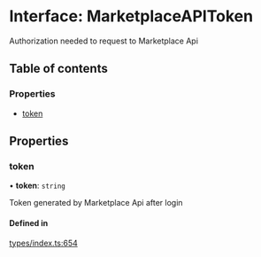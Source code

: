 # Interface: MarketplaceAPIToken

Authorization needed to request to Marketplace Api

## Table of contents

### Properties

- [token](MarketplaceAPIToken.md#token)

## Properties

### token

• **token**: `string`

Token generated by Marketplace Api after login

#### Defined in

[types/index.ts:654](https://github.com/nevermined-io/components-catalog/blob/89449f9/lib/src/types/index.ts#L654)
